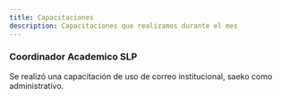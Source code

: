 ```yaml
---
title: Capacitaciones
description: Capacitaciones que realizamos durante el mes
---
```

### Coordinador Academico SLP

Se realizó una capacitación de uso de correo institucional, saeko como administrativo. 